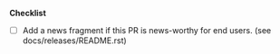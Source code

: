 
**Checklist**
- [ ] Add a news fragment if this PR is news-worthy for end users. (see docs/releases/README.rst)
